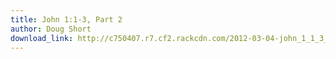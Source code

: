 ```yaml
---
title: John 1:1-3, Part 2
author: Doug Short
download_link: http://c750407.r7.cf2.rackcdn.com/2012-03-04-john_1_1_3_part_2.mp3
---
```


